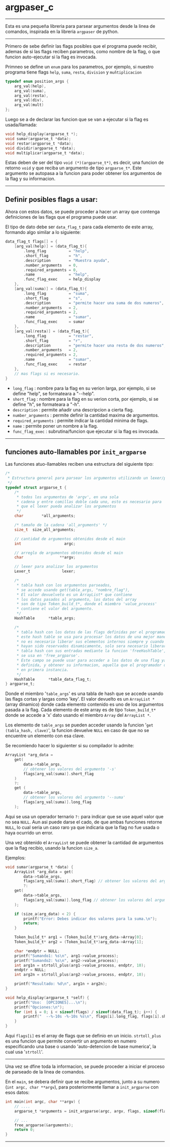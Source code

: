 # argpaser_c

----

Esta es una pequeña libreria para parsear argumentos desde la linea de comandos, inspirada en la libreria `argpaser` de python.

----

Primero de sebe definir las flags posibles que el programa puede recibir, ademas de si las flags reciben parametros, como nombre de la flag, o que funcion auto-ejecutar si la flag es invocada.

Primneo se define un ``enum`` para los parametros, por ejemplo, si nuestro programa tiene flags ``help``, `suma`, `resta`, `division` y `muñtiplicacion`  

```c
typedef enum position_args {
    arg_val(help),
    arg_val(suma),
    arg_val(resta),
    arg_val(div),
    arg_val(mult)
};
```

Luego se a de declarar las funcion que se van a ejecutar si la flag es usada/llamada:
```c
void help_display(argparse_t *);
void sumar(argparse_t *data);
void restar(argparse_t *data);
void dividir(argparse_t *data);
void multiplicar(argparse_t *data);
```

Estas deben de ser del tipo `void (*)(argparse_t*)`, es decir, una funcion de retorno `void` y que reciba un argumento de tipo `argparse_t*`. Este argumento se autopasa a la funcion para poder obtener los argumentos de la flag y su informacion.

----

## Definir posibles flags a usar:

Ahora con estos datos, se puede proceder a hacer un array que contenga definiciones de las flags que el programa puede usar.

El tipo de dato debe ser `data_flag_t` para cada elemento de este array, formando algo similar a lo siguiente:

```c
data_flag_t flags[] = {
    [arg_val(help)] = (data_flag_t){
        .long_flag          = "help", 
        .short_flag         = "h", 
        .description        = "Muestra ayuda",
        .number_arguments   = 0,
        .required_arguments = 0,
        .name               = "help",
        .func_flag_exec     = help_display
    }, 
    [arg_val(suma)] = (data_flag_t){
        .long_flag          = "suma", 
        .short_flag         = "s", 
        .description        = "permite hacer una suma de dos numeros",
        .number_arguments   = 2,
        .required_arguments = 2,
        .name               = "sumar",
        .func_flag_exec     = sumar
    },
    [arg_val(resta)] = (data_flag_t){
        .long_flag          = "restar", 
        .short_flag         = "r", 
        .description        = "permite hacer una resta de dos numeros",
        .number_arguments   = 2,
        .required_arguments = 2,
        .name               = "sumar",
        .func_flag_exec     = restar
    },
    // mas flags si es necesario.
}
```
- ``long_flag`` : nombre para la flag en su verion larga, por ejemplo, si se define "help", se formateara a "--help".
- ``short_flag`` :  nombre para la flag en su verion corta, por ejemplo, si se define "h", se formateara a "-h".
- ``description`` : permite añadir una descripcion a cierta flag.
- ``number_arguments`` : permite definir la cantidad maxima de argumentos.
- ``required_arguments`` : permite indicar la cantidad minima de flags.
- ``name`` : permite poner un nombre a la flag.
- ``func_flag_exec`` :  subrutina/funcion que ejecutar si la flag es invocada.

----

## funciones auto-llamables por `init_argparse`

Las funciones atuo-llamables reciben una estructura del siguiente tipo:
```c
/*
 * Estructura general para parsear los argumentos utilizando un lexer/parser.
 */
typedef struct argparse_t {
    /* 
     * todos los argumentos de 'argv', en una sola 
     * cadena y entre comillas doble cada uno, esto es necesario para 
     * que el lexer pueda analizar los argumentos
     */
    char        *all_arguments;

    /* tamaño de la cadena 'all_arguments' */
    size_t  size_all_arguments;

    // cantidad de argumentos obtenidos desde el main
    int                   argc;

    // arreglo de argumentos obtenidos desde el main
    char                **argv;

    // lexer para analizar los argumentos
    Lexer_t              lexer;

    /* 
     * tabla hash con los argumentos parseados, 
     * se accede usando get(table_args, "nombre_flag"),
     * El valor devuelveto es un ArrayList* que contiene 
     * los datos pasados al argumento, los datos del array
     * son de tipo Token_build_t*, donde el miembro 'value_process'
     * contiene el valor del argumento.
     */
    HashTable      *table_args;        

    /* 
     * tabla hash con los datos de las flags definidas por el programador, 
     * este hash table se usa para procesar los datos de una mejor manera, 
     * no es necesario liberar sus elementos internos siempre y cuando no 
     * hayan sido reservados dinamicamente, solo sera necesario liberar la
     * tabla hash con sus entradas mediante la funcion 'freeHashTable', que
     * se usa en 'free_argparse'.
     * Este campo se puede usar para acceder a los datos de una flag ya 
     * definida, y obtener su informacion, aquella que el programador definio 
     * en primera instancia.
     */
    HashTable      *table_data_flag_t; 
} argparse_t;
```

Donde el miembro '``table_args``' es una tabla de hash que se accede usando las flags cortas y largas como 'key'. El valor devuelto es un `ArrayList *` (array dinamico) donde cada elemento contenido es uno de los argumentos pasada a la flag. Cada elemento de este array es de tipo `Token_build_t*` donde se accede a 'x' dato usando el miembro `Array` del `ArrayList *`.

Los elemento de ``table_args`` se pueden acceder usando la funcion '``get (tabla_hash, clave)``', la funcion devuelve ``NULL`` en caso de que no se encuentre un elemento con esa clave.

Se recomiendo hacer lo siguienter si su compilador lo admite:

```c
ArrayList *arg_data = 
    get(
        data->table_args, 
        // obtener los valores del argumento '-s'
        flags[arg_val(suma)].short_flag
    ) 
    ?: 
    get (
        data->table_args, 
        // obtener los valores del argumento '--suma'
        flags[arg_val(suma)].long_flag 
    );
```

Aqui se usa un operador ternario `?:` para indicar que se use aquel valor que no sea ``NULL``. Aun asi puede darse el cado, de que ambas funciones retorne ``NULL``, lo cual seria un caso raro ya que indicaria que la flag no fue usada o haya ocurrido un error.

Una vez obtenido el `ArrayList` se puede obtener la cantidad de argumentos que la flag recibio, usando la funcion `size_a`.

Ejemplos:

```c
void sumar(argparse_t *data) {
    ArrayList *arg_data = get(
        data->table_args, 
        flags[arg_val(suma)].short_flag) // obtener los valores del argumento '-s'
        ?: 
    get(
        data->table_args, 
        flags[arg_val(suma)].long_flag // obtener los valores del argumento '--suma'
    );

    if (size_a(arg_data) < 2) {
        printf("Error: Debes indicar dos valores para la suma.\n");
        return;
    }

    Token_build_t* arg1 = (Token_build_t*)arg_data->Array[0];
    Token_build_t* arg2 = (Token_build_t*)arg_data->Array[1];

    char *endptr = NULL;
    printf("Sumando1: %s\n", arg1->value_process);
    printf("Sumando2: %s\n", arg2->value_process);
    int arg1n = strtoll_plus(arg1->value_process, endptr, 10);
    endptr = NULL;
    int arg2n = strtoll_plus(arg2->value_process, endptr, 10);

    printf("Resultado: %d\n", arg1n + arg2n);
}

void help_display(argparse_t *self) {
    printf("Uso:  [OPCIONES]...\n");
    printf("Opciones:\n");
    for (int i = 0; i < sizeof(flags) / sizeof(data_flag_t); i++) {
        printf("  --%-10s -%-10s %s\n", flags[i].long_flag, flags[i].short_flag, flags[i].description);
    }
}
```
Aqui `flags[i]` es el array de flags que se definio en un inicio. `strtoll_plus` es una funcion que permite convertir un argumento en numero especificando una base o usando 'auto-detencion de base numerica', la cual usa '``strtoll``'.

----

Una vez se dfine toda la informacion, se puede proceder a iniciar el proceso de parseado de la linea de comandos.

En el ``main``, se debera definir que se recibe argumentos, junto a su numero (`int argc, char **argv`),
para posteriormente llamar a `init_argparse` con esos datos:

```c
int main(int argc, char **argv) {
    // ....
    argparse_t *arguments = init_argparse(argc, argv, flags, sizeof(flags) / sizeof(data_flag_t) );

    // ...
    free_argparse(&arguments);
    return 0;
}

```

----